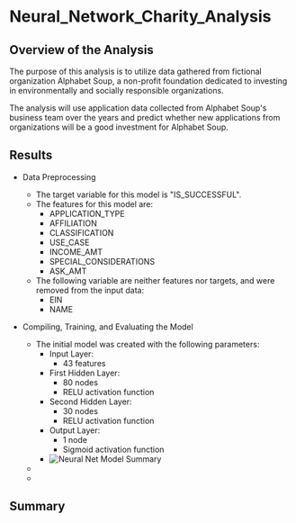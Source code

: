 # Neural_Network_Charity_Analysis

## Overview of the Analysis
The purpose of this analysis is to utilize data gathered from fictional organization Alphabet Soup, a non-profit foundation dedicated to investing in environmentally and socially responsible organizations. 

The analysis will use application data collected from Alphabet Soup's business team over the years and predict whether new applications from organizations will be a good investment for Alphabet Soup.
## Results
- Data Preprocessing
    - The target variable for this model is "IS_SUCCESSFUL".
    - The features for this model are:
        - APPLICATION_TYPE
        - AFFILIATION
        - CLASSIFICATION
        - USE_CASE
        - INCOME_AMT
        - SPECIAL_CONSIDERATIONS
        - ASK_AMT
    - The following variable are neither features nor targets, and were removed from the input data:
        - EIN
        - NAME

- Compiling, Training, and Evaluating the Model
    - The initial model was created with the following parameters:
        - Input Layer:
            - 43 features
        - First Hidden Layer:
            - 80 nodes
            - RELU activation function
        - Second Hidden Layer:
            - 30 nodes
            - RELU activation function
        - Output Layer:
            - 1 node
            - Sigmoid activation function
        - ![Neural Net Model Summary]()
    - 
    - 

## Summary